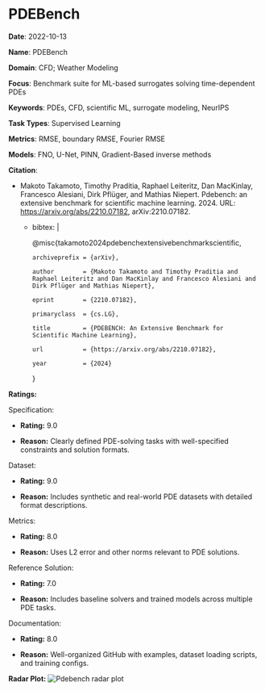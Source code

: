# PDEBench


**Date**: 2022-10-13


**Name**: PDEBench


**Domain**: CFD; Weather Modeling


**Focus**: Benchmark suite for ML-based surrogates solving time-dependent PDEs


**Keywords**: PDEs, CFD, scientific ML, surrogate modeling, NeurIPS


**Task Types**: Supervised Learning


**Metrics**: RMSE, boundary RMSE, Fourier RMSE


**Models**: FNO, U-Net, PINN, Gradient-Based inverse methods


**Citation**:


- Makoto Takamoto, Timothy Praditia, Raphael Leiteritz, Dan MacKinlay, Francesco Alesiani, Dirk Pflüger, and Mathias Niepert. Pdebench: an extensive benchmark for scientific machine learning. 2024. URL: https://arxiv.org/abs/2210.07182, arXiv:2210.07182.

  - bibtex: |

      @misc{takamoto2024pdebenchextensivebenchmarkscientific,

        archiveprefix = {arXiv},

        author        = {Makoto Takamoto and Timothy Praditia and Raphael Leiteritz and Dan MacKinlay and Francesco Alesiani and Dirk Pflüger and Mathias Niepert},

        eprint        = {2210.07182},

        primaryclass  = {cs.LG},

        title         = {PDEBENCH: An Extensive Benchmark for Scientific Machine Learning},

        url           = {https://arxiv.org/abs/2210.07182},

        year          = {2024}

      }



**Ratings:**


Specification:


  - **Rating:** 9.0


  - **Reason:** Clearly defined PDE-solving tasks with well-specified constraints and solution formats. 


Dataset:


  - **Rating:** 9.0


  - **Reason:** Includes synthetic and real-world PDE datasets with detailed format descriptions. 


Metrics:


  - **Rating:** 8.0


  - **Reason:** Uses L2 error and other norms relevant to PDE solutions. 


Reference Solution:


  - **Rating:** 7.0


  - **Reason:** Includes baseline solvers and trained models across multiple PDE tasks. 


Documentation:


  - **Rating:** 8.0


  - **Reason:** Well-organized GitHub with examples, dataset loading scripts, and training configs. 


**Radar Plot:**
 ![Pdebench radar plot](../../tex/images/pdebench_radar.png)